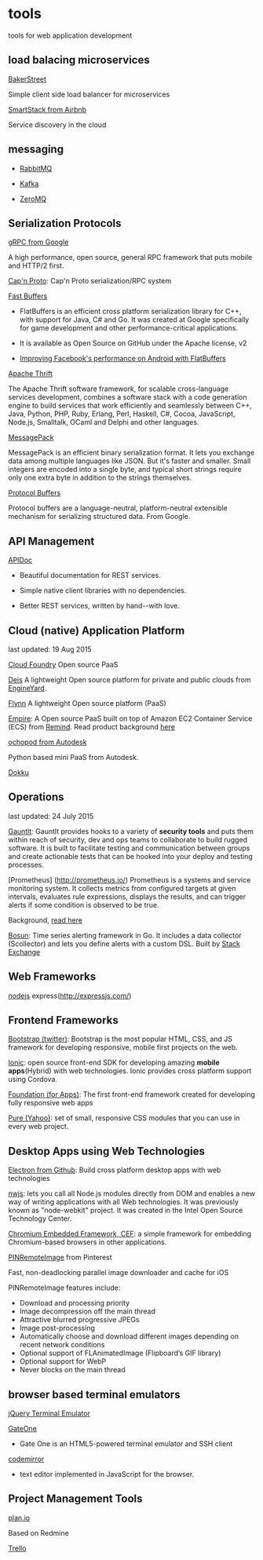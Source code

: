 # tools
tools for web application development
## load balacing microservices

[BakerStreet](http://bakerstreet.io/)

 Simple client side load balancer for microservices

[SmartStack from Airbnb](http://nerds.airbnb.com/smartstack-service-discovery-cloud/)

 Service discovery in the cloud


## messaging

* [RabbitMQ](https://www.rabbitmq.com/)

* [Kafka](http://kafka.apache.org/)

* [ZeroMQ](http://www.aosabook.org/en/zeromq.html)

## Serialization Protocols

[gRPC from Google](http://www.grpc.io/)

A high performance, open source, general RPC framework that puts mobile and HTTP/2 first. 

[Cap'n Proto](https://capnproto.org/): Cap'n Proto serialization/RPC system

[Fast Buffers](https://google.github.io/flatbuffers/)

* FlatBuffers is an efficient cross platform serialization library for C++, with support for Java, C# and Go. It was created at Google specifically for game development and other performance-critical applications.

* It is available as Open Source on GitHub under the Apache license, v2 

* [Improving Facebook's performance on Android with FlatBuffers](https://code.facebook.com/posts/872547912839369/improving-facebook-s-performance-on-android-with-flatbuffers/)

[Apache Thrift](https://thrift.apache.org/)

The Apache Thrift software framework, for scalable cross-language services development, combines a software stack with a code generation engine to build services that work efficiently and seamlessly between C++, Java, Python, PHP, Ruby, Erlang, Perl, Haskell, C#, Cocoa, JavaScript, Node.js, Smalltalk, OCaml and Delphi and other languages.

[MessagePack](http://msgpack.org/index.html)

MessagePack is an efficient binary serialization format. It lets you exchange data among multiple languages like JSON. But it's faster and smaller. Small integers are encoded into a single byte, and typical short strings require only one extra byte in addition to the strings themselves.

[Protocol Buffers](https://developers.google.com/protocol-buffers/)

Protocol buffers are a language-neutral, platform-neutral extensible mechanism for serializing structured data. From Google.

## API Management

[APIDoc](http://www.apidoc.me/doc/)

* Beautiful documentation for REST services.

* Simple native client libraries with no dependencies.

* Better REST services, written by hand--with love.

## Cloud (native) Application Platform
last updated: 19 Aug 2015

[Cloud Foundry](https://www.cloudfoundry.org/)
Open source PaaS

[Deis](http://deis.io/)
A lightweight Open source platform for private and public clouds from [EngineYard](https://www.engineyard.com/).

[Flynn](https://flynn.io/)
A lightweight Open source platform (PaaS)

[Empire](https://github.com/remind101/empire): A Open source PaaS built on top of Amazon EC2 Container Service (ECS) from [Remind](https://www.remind.com/). Read product background [here](http://engineering.remind.com/introducing-empire/)

[ochopod from Autodesk](https://github.com/autodesk-cloud/ochopod)

Python based mini PaaS from Autodesk.

[Dokku](http://progrium.viewdocs.io/dokku/)

## Operations
last updated: 24 July 2015

[Gauntlt](http://gauntlt.org/): Gauntlt provides hooks to a variety of **security tools** and puts them within reach of security, dev and ops teams to collaborate to build rugged software. It is built to facilitate testing and communication between groups and create actionable tests that can be hooked into your deploy and testing processes.

[Prometheus] (http://prometheus.io/)
Prometheus is a systems and service monitoring system. It collects metrics from configured targets at given intervals, evaluates rule expressions, displays the results, and can trigger alerts if some condition is observed to be true.

Background, [read here](https://developers.soundcloud.com/blog/prometheus-monitoring-at-soundcloud)

[Bosun](http://bosun.org/): 
Time series alerting framework in Go. It includes a data collector (Scollector) and lets you define alerts with a custom DSL. Built by [Stack Exchange](http://stackexchange.com/)

## Web Frameworks

[nodejs]()
express(http://expressjs.com/)

## Frontend Frameworks

[Bootstrap (twitter)](http://getbootstrap.com/): Bootstrap is the most popular HTML, CSS, and JS framework for developing responsive, mobile first projects on the web.

[Ionic](http://ionicframework.com/): open source front-end SDK for developing amazing **mobile apps**(Hybrid) with web technologies. Ionic provides cross platform support using Cordova.  

[Foundation (for Apps)](http://foundation.zurb.com/apps/): The first front-end framework created for developing fully responsive web apps

[Pure (Yahoo)](http://purecss.io/):  set of small, responsive CSS modules that you can use in every web project.

## Desktop Apps using Web Technologies

[Electron from Github](http://electron.atom.io/): Build cross platform desktop apps with web technologies

[nwjs](http://nwjs.io/): lets you call all Node.js modules directly from DOM and enables a new way of writing applications with all Web technologies. It was previously known as "node-webkit" project. It was created in the Intel Open Source Technology Center.

[Chromium Embedded Framework, CEF](https://bitbucket.org/chromiumembedded/cef): a simple framework for embedding Chromium-based browsers in other applications.

[PINRemoteImage](https://github.com/pinterest/PINRemoteImage) from Pinterest

Fast, non-deadlocking parallel image downloader and cache for iOS

PINRemoteImage features include:

* Download and processing priority
* Image decompression off the main thread
* Attractive blurred progressive JPEGs
* Image post-processing
* Automatically choose and download different images depending on recent network conditions
* Optional support of FLAnimatedImage (Flipboard’s GIF library)
* Optional support for WebP
* Never blocks on the main thread

## browser based terminal emulators

[jQuery Terminal Emulator](https://github.com/jcubic/jquery.terminal)

[GateOne](https://github.com/liftoff/GateOne)

* Gate One is an HTML5-powered terminal emulator and SSH client

[codemirror](https://codemirror.net/index.html)

* text editor implemented in JavaScript for the browser.


## Project Management Tools

[plan.io](https://plan.io/)

Based on Redmine

[Trello](https://trello.com/)
